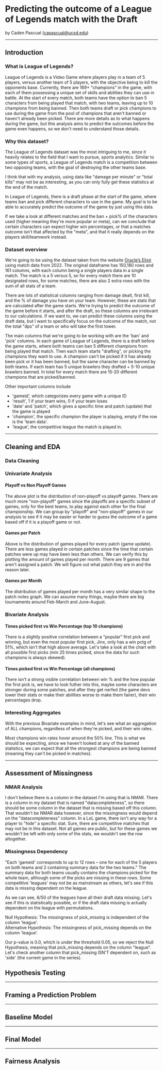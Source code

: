# Predicting the outcome of a League of Legends match with the Draft
by Caden Pascual (capascual@ucsd.edu)

---

## Introduction

### What is League of Legends?
League of Legends is a Video Game where players play in a team of 5 players, versus another team of 5 players, with the objective being to kill the opponents base. Currently, there are 169+ "champions" in the game, with each of them possessing a unique set of skills and abilities they can use in battle. At the start of every match, both teams have the option to ban 5 characters from being played that match, with two teams, leaving up to 10 champions from being banned. Then both teams draft or pick champions to use during the game from the pool of champions that aren't banned or haven't already been picked. There are more details as to what happens during the game, but this analysis aims to predict the outcomes before the game even happens, so we don't need to understand those details.

### Why this dataset?
The League of Legends dataset was the most intriguing to me, since it heavily relates to the field that I want to pursue, sports analytics. Similar to some types of sports, a League of Legends match is a competition between two opposing teams, with the goal of destroying the other teams base. 

I think that with my analysis, using data like "damage per minute" or "total kills" may not be as interesting, as you can only fully get these statistics at the end of the match.

In League of Legends, there is a draft phase at the start of the game, where teams ban and pick different characters to use in the game. My goal is to be able to accurately predict the outcome of the game by just using this data. 

If we take a look at different matches and the ban + pick% of the characters used (higher meaning they're more popular or meta), can we conclude that certain characters can expect higher win percentages, or that a matches outcome isn't that affected by the "meta", and that it really depends on the players skill/teamwork instead.

### Dataset overview

We're going to be using the dataset taken from the website [Oracle’s Elixir](https://oracleselixir.com/tools/downloads) using match data from 2022. The original dataframe has 150,180 rows and 161 columns, with each column being a single players data in a single match. The match is a 5 versus 5, so for every match there are 10 designated rows, for some matches, there are also 2 extra rows with the sum of all stats of a team.  

There are lots of statistical columns ranging from damage dealt, first kill, and the % of damage you have on your team. However, these are stats that are calculated after the game starts. We're trying to predict the outcome of the game before it starts, and after the draft, so these columns are irrelevant to our calculations. If we want to, we can predict these columns using the draft data, but I want to specifically focus on the outcome of the match, not the total "dps" of a team or who will take the first tower.

The main columns that we're going to be working with are the 'ban' and 'pick' columns. In each game of League of Legends, there is a draft before the game starts, where both teams can ban 5 different champions from being played that match. Then each team starts "drafting", or picking the champions they want to use. A champion can't be picked if it has already been pick or it has been banned, but the same character can be banned by both teams. If each team has 5 unique brawlers they drafted + 5-10 unique brawlers banned. In total for every match there are 15-20 different champions that are picked/banned.

Other important columns include
- 'gameid', which categorizes every game with a unique ID
- 'result', 1 if your team wins, 0 if your team loses
- 'date' and 'patch', which gives a specific time and patch (update) that the game is played
- 'champion', the specific champion the player is playing, empty if the row is the 'team data'.
- 'league', the competitive league the match is played in.


---

## Cleaning and EDA

### Data Cleaning

### Univariate Analysis

#### Playoff vs Non Playoff Games

The above plot is the distribution of non-playoff vs playoff games. There are much more "non-playoff" games since the playoffs are a specific subset of games, only for the best teams, to play against each other for the final championship. We can group by "playoff" and "non-playoff" games in our analysis to see if it may be easier or harder to guess the outcome of a game based off if it is a playoff game or not.

#### Games per Patch

Above is the distribution of games played for every patch (game update). There are less games played in certain patches since the time that certain patches were up may have been less than others. We can verify this by plotting the amount of games played per month. There are 9 games that aren't assigned a patch. We will figure out what patch they are in and the reason later.

#### Games per Month

The distribution of games played per month has a very similar shape to the patch notes graph. We can assume many things, maybe there are big tournaments around Feb-March and June-August.


### Bivariate Analysis

#### Times picked first vs Win Percentage (top 10 champions)
There is a slightly positive correlation between a "popular" first pick and winning, but even the most popular first pick, Jinx, only has a win pctg of 51%, which isn't that high above average. Let's take a look at the chart with all possible first picks (min 25 times picked, since the data for such champions is always skewed).

#### Times picked first vs Win Percentage (all champions)
There isn't a strong visible correlation between win % and the how popular the first pick is, we have to look futher into this, maybe some characters are stronger during some patches, and after they get nerfed (the game devs lower their stats or make their abilities worse to make them fairer), their win percentages drop. 


### Interesting Aggregates
With the previous Bivariate examples in mind, let's see what an aggregation of ALL champions, regardless of when they're picked, and their win rates.

Most champions win rates hover around the 50% line. This is what we should be expecting, since we haven't looked at any of the banned statistics, we can expect that all the strongest champions are being banned (meaning they can't be picked in matches).


---

## Assessment of Missingness

### NMAR Analysis

I don't believe there is a column in the dataset I'm using that is NMAR. There is a column in my dataset that is named "datacompleteness", so there should be some column in the  dataset that is missing based off this column. That wouldn't be NMAR data however, since the missingness would depend on the "datacompleteness" column. In a LoL game, there isn't any way for a player to "hide" a specific stat. Sure, there are competitive matches that may not be in this dataset. Not all games are public, but for these games we wouldn't be left with only some of the stats, we wouldn't see the row altogether. 

### Missingness Dependency

"Each 'gameid' corresponds to up to 12 rows – one for each of the 5 players on both teams and 2 containing summary data for the two teams." The summary data for both teams usually contains the champions picked for the whole team, although some of the picks are missing in these rows. Some competitive 'leagues' may not be as mainstream as others, let's see if this data is missing dependent on the league.

As we can see, 6/50 of the leagues have all their draft data missing. Let's see if this is statistically possible, or if the draft data missing is actually dependent on the league with permutations. 

Null Hypothesis: The missingness of pick_missing is independent of the column 'league'. <br>
Alternative Hypothesis: The missingness of pick_missing depends on the column 'league'.


Our p-value is 0.0, which is under the threshold 0.05, so we reject the Null Hypothesis, meaning that pick_missing depends on the column "league". Let's check another column that pick_missing ISN'T dependent on, such as 'side' (the current game in the series).


## Hypothesis Testing




---

## Framing a Prediction Problem



---

## Baseline Model



---

## Final Model


___

## Fairness Analysis
